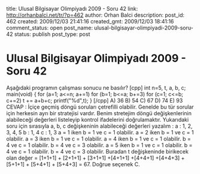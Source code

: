 title: Ulusal Bilgisayar Olimpiyadı 2009 - Soru 42
link: http://orhanbalci.net/tr/?p=462
author: Orhan Balci
description: 
post_id: 462
created: 2009/12/03 21:41:16
created_gmt: 2009/12/03 18:41:16
comment_status: open
post_name: ulusal-bilgisayar-olimpiyadi-2009-soru-42
status: publish
post_type: post

# Ulusal Bilgisayar Olimpiyadı 2009 - Soru 42

Aşağıdaki programın çalışması sonucu ne basılır? [cpp] int n=5, t, a, b, c; main(void) { for (a=1; a<=n; a+=1) for (b=1; b<=a; b+=3) for (c=1; c<=b; c+=2) t += a+b+c; printf("%d",t); } [/cpp] A) 36 B) 54 C) 67 D) 74 E) 93 CEVAP : İçiçe geçmiş döngü soruları çetrefilli olabilir. Genelde bu tür sorular için herkesin ayrı bir stratejisi vardır. Benim stretejim döngü değişkenlerinin alabileceği değerleri listeleyip kontrol ifadelerini doğrulamaktır. Yukarıdaki soru için sırasıyla a, b, c değişkeninin alabileceği değerleri yazalım : a : 1, 2, 3, 4, 5 b : 1, 4 c : 1, 3 a = 1 iken b = 1 ve c = 1 olabilir. a = 2 iken b = 1 ve c = 1 olabilir. a = 3 iken b = 1 ve c = 1 olabilir. a = 4 iken b = 1 ve c = 1 olabilir. b = 4 ve c = 1 olabilir. b = 4 ve c = 3 olabilir. a = 5 iken b = 1 ve c = 1 olabilir. b = 4 ve c = 1 olabilir. b = 4 ve c = 3 olabilir. Buradan t değişkeninde birikecek olan değer = [1+1+1] + [2+1+1] + [3+1+1] +[4+1+1] +[4+4+1] +[4+4+3] + [5+1+1] \+ [5+4+1] + [5+4+3] = 67. Doğrue seçenek C.